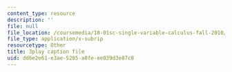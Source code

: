 ```yaml
---
content_type: resource
description: ''
file: null
file_location: /coursemedia/18-01sc-single-variable-calculus-fall-2010/dd6e2e61e3ae5205a0feee039d3e87c8_BSAA0akmPEU.vtt
file_type: application/x-subrip
resourcetype: Other
title: 3play caption file
uid: dd6e2e61-e3ae-5205-a0fe-ee039d3e87c8
---
```

